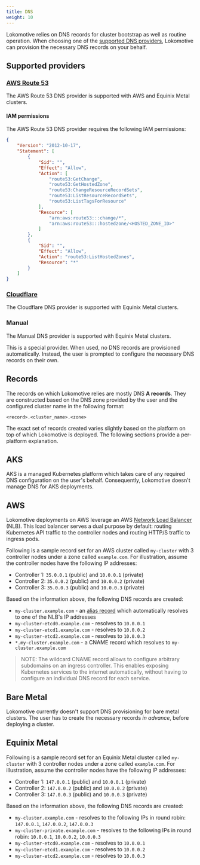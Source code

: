 ```yaml
---
title: DNS
weight: 10
---
```


Lokomotive relies on DNS records for cluster bootstrap as well as routine operation. When choosing
one of the [supported DNS providers](#supported-providers), Lokomotive can provision the necessary
DNS records on your behalf.

## Supported providers

### [AWS Route 53](https://aws.amazon.com/route53/)

The AWS Route 53 DNS provider is supported with AWS and Equinix Metal clusters.

#### IAM permissions

The AWS Route 53 DNS provider requires the following IAM permissions:

```json
{
    "Version": "2012-10-17",
    "Statement": [
        {
            "Sid": "",
            "Effect": "Allow",
            "Action": [
                "route53:GetChange",
                "route53:GetHostedZone",
                "route53:ChangeResourceRecordSets",
                "route53:ListResourceRecordSets",
                "route53:ListTagsForResource"
            ],
            "Resource": [
                "arn:aws:route53:::change/*",
                "arn:aws:route53:::hostedzone/<HOSTED_ZONE_ID>"
            ]
        },
        {
            "Sid": "",
            "Effect": "Allow",
            "Action": "route53:ListHostedZones",
            "Resource": "*"
        }
    ]
}
```

### [Cloudflare](https://www.cloudflare.com/dns/)

The Cloudflare DNS provider is supported with Equinix Metal clusters.

### Manual

The Manual DNS provider is supported with Equinix Metal clusters.

This is a special provider. When used, no DNS records are provisioned
automatically. Instead, the user is prompted to configure the necessary DNS
records on their own.

## Records

The records on which Lokomotive relies are mostly DNS **A records**. They are constructed based on
the DNS zone provided by the user and the configured cluster name in the following format:

    <record>.<cluster_name>.<zone>

The exact set of records created varies slightly based on the platform on top of which Lokomotive
is deployed. The following sections provide a per-platform explanation.

## AKS

AKS is a managed Kubernetes platform which takes care of any required DNS configuration on the
user's behalf. Consequently, Lokomotive doesn't manage DNS for AKS deployments.

## AWS

Lokomotive deployments on AWS leverage an AWS
[Network Load Balancer](https://docs.aws.amazon.com/elasticloadbalancing/latest/network/introduction.html)
(NLB). This load balancer serves a dual purpose by default: routing Kubernetes API traffic to the
controller nodes and routing HTTP/S traffic to ingress pods.

Following is a sample record set for an AWS cluster called `my-cluster` with 3 controller nodes
under a zone called `example.com`. For illustration, assume the controller nodes have the following
IP addresses:

- Controller 1: `35.0.0.1` (public) and `10.0.0.1` (private)
- Controller 2: `35.0.0.2` (public) and `10.0.0.2` (private)
- Controller 3: `35.0.0.3` (public) and `10.0.0.3` (private)

Based on the information above, the following DNS records are created:

- `my-cluster.example.com` - an
  [alias record](https://docs.aws.amazon.com/Route53/latest/DeveloperGuide/resource-record-sets-choosing-alias-non-alias.html)
  which automatically resolves to one of the NLB's IP addresses
- `my-cluster-etcd0.example.com` - resolves to `10.0.0.1`
- `my-cluster-etcd1.example.com` - resolves to `10.0.0.2`
- `my-cluster-etcd2.example.com` - resolves to `10.0.0.3`
- `*.my-cluster.example.com` - a CNAME record which resolves to `my-cluster.example.com`

>NOTE: The wildcard CNAME record allows to configure arbitrary subdomains on an ingress controller.
>This enables exposing Kubernetes services to the internet automatically, without having to
>configure an individual DNS record for each service.

## Bare Metal

Lokomotive currently doesn't support DNS provisioning for bare metal clusters. The user has to
create the necessary records *in advance*, before deploying a cluster.

## Equinix Metal

Following is a sample record set for an Equinix Metal cluster called `my-cluster` with 3 controller nodes
under a zone called `example.com`. For illustration, assume the controller nodes have the following
IP addresses:

- Controller 1: `147.0.0.1` (public) and `10.0.0.1` (private)
- Controller 2: `147.0.0.2` (public) and `10.0.0.2` (private)
- Controller 3: `147.0.0.3` (public) and `10.0.0.3` (private)

Based on the information above, the following DNS records are created:

- `my-cluster.example.com` - resolves to the following IPs in round robin: `147.0.0.1`, `147.0.0.2`, `147.0.0.3`
- `my-cluster-private.example.com` - resolves to the following IPs in round robin: `10.0.0.1`, `10.0.0.2`, `10.0.0.3`
- `my-cluster-etcd0.example.com` - resolves to `10.0.0.1`
- `my-cluster-etcd1.example.com` - resolves to `10.0.0.2`
- `my-cluster-etcd2.example.com` - resolves to `10.0.0.3`
